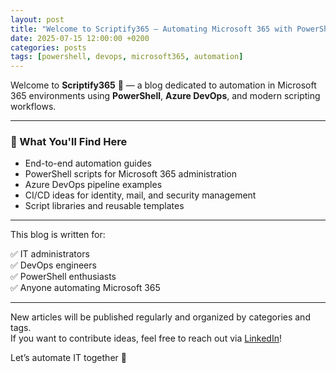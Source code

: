 ```yaml
---
layout: post
title: "Welcome to Scriptify365 – Automating Microsoft 365 with PowerShell & DevOps"
date: 2025-07-15 12:00:00 +0200
categories: posts
tags: [powershell, devops, microsoft365, automation]
---
```


Welcome to **Scriptify365** 👋 — a blog dedicated to automation in Microsoft 365 environments using **PowerShell**, **Azure DevOps**, and modern scripting workflows.

---

### 🧩 What You'll Find Here

- End-to-end automation guides
- PowerShell scripts for Microsoft 365 administration
- Azure DevOps pipeline examples
- CI/CD ideas for identity, mail, and security management
- Script libraries and reusable templates

---

This blog is written for:

✅ IT administrators  
✅ DevOps engineers  
✅ PowerShell enthusiasts  
✅ Anyone automating Microsoft 365

---

New articles will be published regularly and organized by categories and tags.  
If you want to contribute ideas, feel free to reach out via [LinkedIn](/about/)!

Let’s automate IT together 🚀

